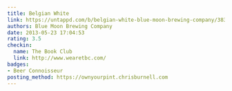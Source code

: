 ```yaml
---
title: Belgian White
link: https://untappd.com/b/belgian-white-blue-moon-brewing-company/3839
authors: Blue Moon Brewing Company
date: 2013-05-23 17:04:53
rating: 3.5
checkin:
  name: The Book Club
  link: http://www.wearetbc.com/
badges:
- Beer Connoisseur
posting_method: https://ownyourpint.chrisburnell.com
---
```

